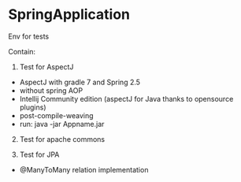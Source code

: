 # SpringApplication

Env for tests

Contain:
1. Test for AspectJ
- AspectJ with gradle 7 and Spring 2.5
- without spring AOP
- Intellij Community edition (aspectJ for Java thanks to opensource plugins)
- post-compile-weaving
- run: java -jar Appname.jar

2. Test for apache commons

3. Test for JPA
- @ManyToMany relation implementation
